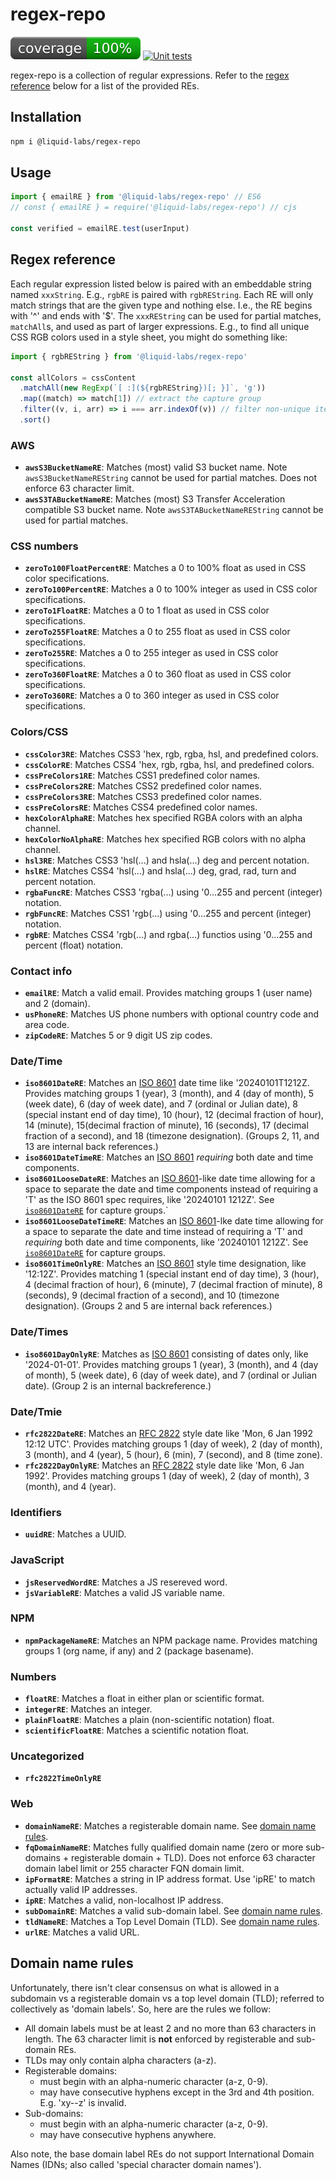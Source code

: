# regex-repo
[![coverage: 100%](./.readme-assets/coverage.svg)](https://google.com) [![Unit tests](https://github.com/liquid-labs/regex-repo/actions/workflows/unit-tests-node.yaml/badge.svg)](https://github.com/liquid-labs/regex-repo/actions/workflows/unit-tests-node.yaml)

regex-repo is a collection of regular expressions. Refer to the [regex reference](#regex-reference) below for a list of the provided REs.

## Installation

```bash
npm i @liquid-labs/regex-repo
```

## Usage

```javascript
import { emailRE } from '@liquid-labs/regex-repo' // ES6
// const { emailRE } = require('@liquid-labs/regex-repo') // cjs

const verified = emailRE.test(userInput)
```

## Regex reference

Each regular expression listed below is paired with an embeddable string named `xxxString`. E.g., `rgbRE` is paired with `rgbREString`. Each RE will only match strings that are the given type and nothing else. I.e., the RE begins with '^' and ends with '$'. The `xxxREString` can be used for partial matches, `matchAll`s, and used as part of larger expressions. E.g., to find all unique CSS RGB colors used in a style sheet, you might do something like:

```javascript
import { rgbREString } from '@liquid-labs/regex-repo'

const allColors = cssContent
  .matchAll(new RegExp(`[ :](${rgbREString})[; }]`, 'g'))
  .map((match) => match[1]) // extract the capture group
  .filter((v, i, arr) => i === arr.indexOf(v)) // filter non-unique items
  .sort()
```

### AWS

- <span id="awss3bucketnamere">__`awsS3BucketNameRE`__</span>: Matches (most) valid S3 bucket name. Note `awsS3BucketNameREString` cannot be used for partial matches. Does not enforce 63 character limit.
- <span id="awss3tabucketnamere">__`awsS3TABucketNameRE`__</span>: Matches (most) S3 Transfer Acceleration compatible S3 bucket name. Note `awsS3TABucketNameREString` cannot be used for partial matches.

### CSS numbers

- <span id="zeroto100floatpercentre">__`zeroTo100FloatPercentRE`__</span>: Matches a 0 to 100% float as used in CSS color specifications.
- <span id="zeroto100percentre">__`zeroTo100PercentRE`__</span>: Matches a 0 to 100% integer as used in CSS color specifications.
- <span id="zeroto1floatre">__`zeroTo1FloatRE`__</span>: Matches a 0 to 1 float as used in CSS color specifications.
- <span id="zeroto255floatre">__`zeroTo255FloatRE`__</span>: Matches a 0 to 255 float as used in CSS color specifications.
- <span id="zeroto255re">__`zeroTo255RE`__</span>: Matches a 0 to 255 integer as used in CSS color specifications.
- <span id="zeroto360floatre">__`zeroTo360FloatRE`__</span>: Matches a 0 to 360 float as used in CSS color specifications.
- <span id="zeroto360re">__`zeroTo360RE`__</span>: Matches a 0 to 360 integer as used in CSS color specifications.

### Colors/CSS

- <span id="csscolor3re">__`cssColor3RE`__</span>: Matches CSS3 'hex, rgb, rgba, hsl, and predefined colors.
- <span id="csscolorre">__`cssColorRE`__</span>: Matches CSS4 'hex, rgb, rgba, hsl, and predefined colors.
- <span id="cssprecolors1re">__`cssPreColors1RE`__</span>: Matches CSS1 predefined color names.
- <span id="cssprecolors2re">__`cssPreColors2RE`__</span>: Matches CSS2 predefined color names.
- <span id="cssprecolors3re">__`cssPreColors3RE`__</span>: Matches CSS3 predefined color names.
- <span id="cssprecolorsre">__`cssPreColorsRE`__</span>: Matches CSS4 predefined color names.
- <span id="hexcoloralphare">__`hexColorAlphaRE`__</span>: Matches hex specified RGBA colors with an alpha channel.
- <span id="hexcolornoalphare">__`hexColorNoAlphaRE`__</span>: Matches hex specified RGB colors with no alpha channel.
- <span id="hsl3re">__`hsl3RE`__</span>: Matches CSS3 'hsl(...) and hsla(...) deg and percent notation.
- <span id="hslre">__`hslRE`__</span>: Matches CSS4 'hsl(...) and hsla(...) deg, grad, rad, turn and percent notation.
- <span id="rgbafuncre">__`rgbaFuncRE`__</span>: Matches CSS3 'rgba(...) using '0...255 and percent (integer) notation.
- <span id="rgbfuncre">__`rgbFuncRE`__</span>: Matches CSS1 'rgb(...) using '0...255 and percent (integer) notation.
- <span id="rgbre">__`rgbRE`__</span>: Matches CSS4 'rgb(...) and rgba(...) functios  using '0...255 and percent (float) notation.

### Contact info

- <span id="emailre">__`emailRE`__</span>: Match a valid email. Provides matching groups 1 (user name) and 2 (domain).
- <span id="usphonere">__`usPhoneRE`__</span>: Matches US phone numbers with optional country code and area code.
- <span id="zipcodere">__`zipCodeRE`__</span>: Matches 5 or 9 digit US zip codes.

### Date/Time

- <span id="iso8601datere">__`iso8601DateRE`__</span>: Matches an [ISO 8601](https://en.wikipedia.org/wiki/ISO_8601) date time like '20240101T1212Z. Provides matching groups 1 (year), 3 (month), and 4 (day of month), 5 (week date), 6 (day of week date), and 7 (ordinal or Julian date), 8 (special instant end of day time), 10 (hour), 12 (decimal fraction of hour), 14 (minute), 15(decimal fraction of minute), 16 (seconds), 17 (decimal fraction of a second), and 18 (timezone designation). (Groups 2, 11, and 13 are internal back references.)
- <span id="iso8601datetimere">__`iso8601DateTimeRE`__</span>: Matches an [ISO 8601](https://en.wikipedia.org/wiki/ISO_8601) _requiring_ both date and time components.
- <span id="iso8601loosedatere">__`iso8601LooseDateRE`__</span>: Matches an [ISO 8601](https://en.wikipedia.org/wiki/ISO_8601)-like date time allowing for a space to separate the date and time components instead of requiring a 'T' as the ISO 8601 spec requires, like '20240101 1212Z'. See [`iso8601DateRE`](#iso8601datere) for capture groups.`
- <span id="iso8601loosedatetimere">__`iso8601LooseDateTimeRE`__</span>: Matches an [ISO 8601](https://en.wikipedia.org/wiki/ISO_8601)-lke date time allowing for a space to separate the date and time instead of requiring a 'T' and _requiring_ both date and time components, like '20240101 1212Z'. See [`iso8601DateRE`](#iso8601datere) for capture groups.
- <span id="iso8601timeonlyre">__`iso8601TimeOnlyRE`__</span>: Matches an [ISO 8601](https://en.wikipedia.org/wiki/ISO_8601) style time designation, like '12:12Z'. Provides matching 1 (special instant end of day time), 3 (hour), 4 (decimal fraction of hour), 6 (minute), 7 (decimal fraction of minute), 8 (seconds), 9 (decimal fraction of a second), and 10 (timezone designation). (Groups 2 and 5 are internal back references.)

### Date/Times

- <span id="iso8601dayonlyre">__`iso8601DayOnlyRE`__</span>: Matches as [ISO 8601](https://en.wikipedia.org/wiki/ISO_8601) consisting of dates only, like '2024-01-01'. Provides matching groups 1 (year), 3 (month), and 4 (day of month), 5 (week date), 6 (day of week date), and 7 (ordinal or Julian date). (Group 2 is an internal backreference.)

### Date/Tmie

- <span id="rfc2822datere">__`rfc2822DateRE`__</span>: Matches an [RFC 2822](https://datatracker.ietf.org/doc/html/rfc2822#section-3.3) style date like 'Mon, 6 Jan 1992 12:12 UTC'. Provides matching groups 1 (day of week), 2 (day of month), 3 (month), and 4 (year), 5 (hour), 6 (min), 7 (second), and 8 (time zone).
- <span id="rfc2822dayonlyre">__`rfc2822DayOnlyRE`__</span>: Matches an [RFC 2822](https://datatracker.ietf.org/doc/html/rfc2822#section-3.3) style date like 'Mon, 6 Jan 1992'. Provides matching groups 1 (day of week), 2 (day of month), 3 (month), and 4 (year).

### Identifiers

- <span id="uuidre">__`uuidRE`__</span>: Matches a UUID.

### JavaScript

- <span id="jsreservedwordre">__`jsReservedWordRE`__</span>: Matches a JS resereved word.
- <span id="jsvariablere">__`jsVariableRE`__</span>: Matches a valid JS variable name.

### NPM

- <span id="npmpackagenamere">__`npmPackageNameRE`__</span>: Matches an NPM package name. Provides matching groups 1 (org name, if any) and 2 (package basename).

### Numbers

- <span id="floatre">__`floatRE`__</span>: Matches a float in either plan or scientific format.
- <span id="integerre">__`integerRE`__</span>: Matches an integer.
- <span id="plainfloatre">__`plainFloatRE`__</span>: Matches a plain (non-scientific notation) float.
- <span id="scientificfloatre">__`scientificFloatRE`__</span>: Matches a scientific notation float.

### Uncategorized

- <span id="rfc2822timeonlyre">__`rfc2822TimeOnlyRE`__</span>

### Web

- <span id="domainnamere">__`domainNameRE`__</span>: Matches a registerable domain name. See [domain name rules](#domain-name-rules).
- <span id="fqdomainnamere">__`fqDomainNameRE`__</span>: Matches fully qualified domain name (zero or more sub-domains + registerable domain + TLD). Does not enforce 63 character domain label limit or 255 character FQN domain limit.
- <span id="ipformatre">__`ipFormatRE`__</span>: Matches a string in IP address format. Use 'ipRE' to match actually valid IP addresses.
- <span id="ipre">__`ipRE`__</span>: Matches a valid, non-localhost IP address.
- <span id="subdomainre">__`subDomainRE`__</span>: Matches a valid sub-domain label. See [domain name rules](#domain-name-rules).
- <span id="tldnamere">__`tldNameRE`__</span>: Matches a Top Level Domain (TLD). See [domain name rules](#domain-name-rules).
- <span id="urlre">__`urlRE`__</span>: Matches a valid URL.

## Domain name rules

Unfortunately, there isn't clear consensus on what is allowed in a subdomain vs a registerable domain vs a top level domain (TLD); referred to collectively as 'domain labels'. So, here are the rules we follow:

* All domain labels must be at least 2 and no more than 63 characters in length. The 63 character limit is __not__ enforced by registerable and sub-domain REs.
* TLDs may only contain alpha characters (a-z).
* Registerable domains:
  * must begin with an alpha-numeric character (a-z, 0-9).
  * may have consecutive hyphens except in the 3rd and 4th position. E.g. 'xy--z' is invalid.
* Sub-domains:
  * must begin with an alpha-numeric character (a-z, 0-9).
  * may have consecutive hyphens anywhere.

Also note, the base domain label REs do not support International Domain Names (IDNs; also called 'special character domain names').